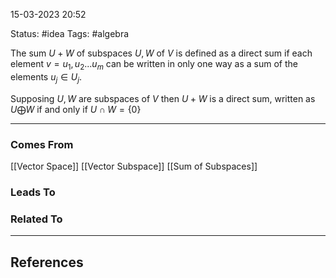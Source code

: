 15-03-2023   20:52

Status: #idea
Tags: #algebra

The sum $U + W$ of subspaces $U, W$ of $V$ is defined as a direct sum if each element $v=u_1, u_2 ... u_m$ can be written in only one way as a sum of the elements $u_j \in U_j$.

Supposing $U, W$ are subspaces of $V$ then $U + W$ is a direct sum, written as $U \bigoplus W$ if and only if $U \cap W= \{0\}$ 

---

### Comes From

[[Vector Space]]
[[Vector Subspace]]
[[Sum of Subspaces]]

### Leads To

### Related To

---

## References